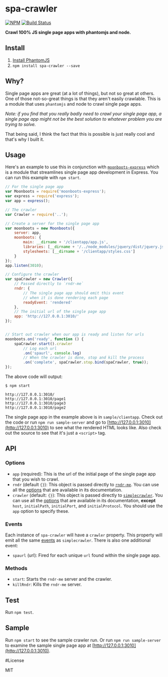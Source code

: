 spa-crawler
===========

[![NPM](https://nodei.co/npm/spa-crawler.png)](https://nodei.co/npm/spa-crawler/)
[![Build Status](https://travis-ci.org/lukekarrys/spa-crawler.png?branch=master)](https://travis-ci.org/lukekarrys/spa-crawler)

**Crawl 100% JS single page apps with phantomjs and node.**

## Install

1. [Install PhantomJS](http://phantomjs.org/download.html)
2. `npm install spa-crawler --save`


## Why?

Single page apps are great (at a lot of things), but not so great at others. One of those not-so-great things is that they aren't easily crawlable. This is a module that uses `phantomjs` and node to crawl single page apps.

*Note: if you find that you really badly need to crawl your single page app, a single page app might not be the best solution to whatever problem you are trying to solve.*

That being said, I think the fact that this is possible is just really cool and that's why I built it.


## Usage

Here's an example to use this in conjunction with [`moonboots-express`](https://github.com/lukekarrys/moonboots-express) which is a module that streamlines single page app development in Express. You can run this example with `npm start`.

```js
// For the single page app
var Moonboots = require('moonboots-express');
var express = require('express');
var app = express();

// The crawler
var Crawler = require('..');

// Create a server for the single page app
var moonboots = new Moonboots({
    server: app,
    moonboots: {
        main: __dirname + '/clientapp/app.js',
        libraries: [__dirname + '/../node_modules/jquery/dist/jquery.js'],
        stylesheets: [__dirname + '/clientapp/styles.css']
    }
});
app.listen(3010);

// Configure the crawler
var spaCrawler = new Crawler({
    // Passed directly to `rndr-me`
    rndr: {
        // The single page app should emit this event
        // when it is done rendering each page
        readyEvent: 'rendered'
    },
    // The initial url of the single page app
    app: 'http://127.0.0.1:3010/'
});


// Start out crawler when our app is ready and listen for urls
moonboots.on('ready', function () {
    spaCrawler.start().crawler
        // Log each url
        .on('spaurl', console.log)
        // When the crawler is done, stop and kill the process
        .on('complete', spaCrawler.stop.bind(spaCrawler, true));
});
```

The above code will output:

```
$ npm start

http://127.0.0.1:3010/
http://127.0.0.1:3010/page1
http://127.0.0.1:3010/page3
http://127.0.0.1:3010/page2
```

The single page app in the example above is in `sample/clientapp`. Check out the code or run `npm run sample-server` and go to [http://127.0.0.1:3010](http://127.0.0.1:3010) to see what the rendered HTML looks like. Also check out the source to see that it's just a `<script>` tag.


## API

### Options

- `app` (required): This is the url of the initial page of the single page app that you wish to crawl.
- `rndr` (default `{}`): This object is passed directly to [`rndr-me`](https://github.com/jed/rndr.me). You can use all the [options](https://github.com/jed/rndr.me#api) that are available in its documentation.
- `crawler` (default: `{}`): This object is passed directly to [`simplecrawler`](https://github.com/cgiffard/node-simplecrawler). You can use all the [options](https://github.com/cgiffard/node-simplecrawler#configuring-the-crawler) that are available in its documentation, **except** `host`, `initialPath`, `initialPort`, and `initialProtocol`. You should use the `app` option to specify these.

### Events

Each instance of `spa-crawler` will have a `crawler` property. This property will emit all the same [events](https://github.com/cgiffard/node-simplecrawler#events) as `simplecrawler`. There is also one additional event:

- `spaurl` (url): Fired for each unique `url` found within the single page app.

### Methods

- `start`: Starts the `rndr-me` server and the crawler.
- `killRndr`: Kills the `rndr-me` server.

## Test

Run `npm test`.


## Sample

Run `npm start` to see the sample crawler run. Or run `npm run sample-server` to examine the sample single page app at [http://127.0.0.1:3010](http://127.0.0.1:3010).


#License

MIT